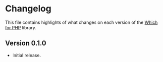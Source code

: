 # Changelog
This file contains highlights of what changes on each version of the [Which for PHP](https://github.com/cedx/which.php) library.

## Version 0.1.0
- Initial release.
